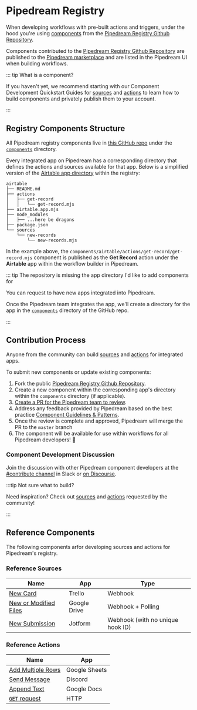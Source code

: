 # Pipedream Registry

When developing workflows with pre-built actions and triggers, under the hood you're using [components](/components/) from the [Pipedream Registry Github Repository](https://github.com/pipedreamhq/pipedream).

Components contributed to the [Pipedream Registry Github Repository](https://github.com/pipedreamhq/pipedream) are published to the [Pipedream marketplace](https://pipedream.com/apps) and are listed in
the Pipedream UI when building workflows.

::: tip What is a component?

If you haven't yet, we recommend starting with our Component Development Quickstart Guides for [sources](/components/quickstart/nodejs/sources/)
and [actions](/components/quickstart/nodejs/actions/) to learn how to build components and privately publish them to your account.

:::

## Registry Components Structure

All Pipedream registry components live in [this GitHub repo](https://github.com/PipedreamHQ/pipedream) under the [`components`](https://github.com/PipedreamHQ/pipedream/tree/master/components) directory.

Every integrated app on Pipedream has a corresponding directory that defines the actions and sources available for that app. Below is a simplified version of the [Airtable app directory](https://github.com/PipedreamHQ/pipedream/tree/master/components/airtable) within the registry:

```
airtable
├── README.md
├── actions
│   ├── get-record
│   │   └── get-record.mjs
├── airtable.app.mjs
├── node_modules
│   ├── ...here be dragons
├── package.json
└── sources
    └── new-records
        └── new-records.mjs
```

In the example above, the `components/airtable/actions/get-record/get-record.mjs` component is published as the **Get Record** action under the **Airtable** app within the workflow builder in Pipedream.

::: tip The repository is missing the app directory I'd like to add components for

You can request to have new apps integrated into Pipedream.

Once the Pipedream team integrates the app, we'll create a directory for the app in the [`components`](https://github.com/PipedreamHQ/pipedream/tree/master/components) directory of the GitHub repo.

:::

## Contribution Process

Anyone from the community can build [sources](/sources/) and [actions](/components#actions) for integrated apps.

To submit new components or update existing components:

1. Fork the public [Pipedream Registry Github Repository](https://github.com/pipedreamhq/pipedream).
2. Create a new component within the corresponding app's directory within the `components` directory (if applicable).
3. [Create a PR for the Pipedream team to review](https://github.com/PipedreamHQ/pipedream/compare).
4. Address any feedback provided by Pipedream based on the best practice [Component Guidelines & Patterns](/components/guidelines/).
5. Once the review is complete and approved, Pipedream will merge the PR to the `master` branch
6. The component will be available for use within workflows for all Pipedream developers! :tada:

### Component Development Discussion

Join the discussion with other Pipedream component developers at the [#contribute channel](https://pipedream-users.slack.com/archives/C01E5KCTR16) in Slack or [on Discourse](https://pipedream.com/community/c/dev/11).

:::tip Not sure what to build?

Need inspiration? Check out [sources](https://github.com/PipedreamHQ/pipedream/issues?q=is%3Aissue+is%3Aopen+%5BSOURCE%5D+in%3Atitle)
and [actions](https://github.com/PipedreamHQ/pipedream/issues?q=is%3Aissue+is%3Aopen+%5BACTION%5D+in%3Atitle+) requested by the community!

:::

## Reference Components

The following components arfor developing sources and
actions for Pipedream's registry.

### Reference Sources

| Name                                                                                                                                                          | App          | Type                             |
| ------------------------------------------------------------------------------------------------------------------------------------------------------------- | ------------ | -------------------------------- |
| [New Card](https://github.com/pipedreamhq/pipedream/blob/master/components/trello/sources/new-card/new-card.mjs)                                              | Trello       | Webhook                          |
| [New or Modified Files](https://github.com/pipedreamhq/pipedream/blob/master/components/google_drive/sources/new-or-modified-files/new-or-modified-files.mjs) | Google Drive | Webhook + Polling                |
| [New Submission](https://github.com/pipedreamhq/pipedream/blob/master/components/jotform/sources/new-submission/new-submission.mjs)                           | Jotform      | Webhook (with no unique hook ID) |

### Reference Actions

| Name                                                                                                                                               | App           |
| -------------------------------------------------------------------------------------------------------------------------------------------------- | ------------- |
| [Add Multiple Rows](https://github.com/PipedreamHQ/pipedream/blob/master/components/google_sheets/actions/add-multiple-rows/add-multiple-rows.mjs) | Google Sheets |
| [Send Message](https://github.com/PipedreamHQ/pipedream/blob/master/components/discord_webhook/actions/send-message/send-message.mjs)              | Discord       |
| [Append Text](https://github.com/PipedreamHQ/pipedream/blob/master/components/google_docs/actions/append-text/append-text.mjs)                     | Google Docs   |
| [`GET` request](https://github.com/PipedreamHQ/pipedream/blob/master/components/http/actions/get-request/get-request.mjs)                          | HTTP          |
